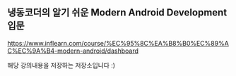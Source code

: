 냉동코더의 알기 쉬운 Modern Android Development 입문
---------------------------------------------------

https://www.inflearn.com/course/%EC%95%8C%EA%B8%B0%EC%89%AC%EC%9A%B4-modern-android/dashboard

해당 강의내용을 저장하는 저장소입니다 :)